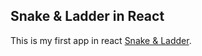 ## Snake & Ladder in React

This is my first app in react [Snake & Ladder](https://markrowi.github.io/snake-and-ladder-react/).


